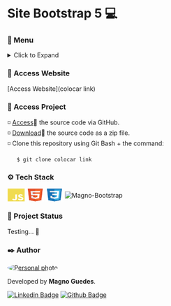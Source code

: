 # Site Bootstrap 5 💻

### 🎯 Menu

<details>
<summary>Click to Expand</summary>
◽ <a href="#accessWebsite">Access Website</a> <br>
◽ <a href="#access-project">Access Project</a> <br>
◽ <a href="#techstack">Tech Stack</a> <br>
◽ <a href="#status">Project Status</a> <br>
◽ <a href="#author">Author</a> <br>
</details>

<h3 id="#accessWebsite">🚀 Access Website</h3>

[Access Website](colocar link)

<h3 id="access-project">📁 Access Project</h3>

◽ <a href="https://github.com/moguedes/memory-game/tree/main">Access</a>🔗 the source code via GitHub. <br>
◽ <a href="https://github.com/moguedes/memory-game/archive/refs/heads/main.zip">Download</a>🔗 the source code as a zip file.<br>
◽ Clone this repository using Git Bash + the command:

       $ git clone colocar link

<h3 id="techstack">⚙️ Tech Stack</h3>

<div style="display: inline_block">
  <img align="center" alt="Magno-JS" height="30" width="40" src="https://raw.githubusercontent.com/devicons/devicon/master/icons/javascript/javascript-plain.svg">
  <img align="center" alt="Magno-HTML" height="30" width="40" src="https://raw.githubusercontent.com/devicons/devicon/master/icons/html5/html5-original.svg">
  <img align="center" alt="Magno-CSS" height="30" width="40" src="https://raw.githubusercontent.com/devicons/devicon/master/icons/css3/css3-original.svg">
  <img align="center" alt="Magno-Bootstrap" height="30" width="40" src="https://raw.githubusercontent.com/jmnote/z-icons/bd73f8f803467f185ffd94f4fc7c24ce931eb926/svg/bootstrap.svg">
</div>

<h3 id="status">📌 Project Status</h3>

Testing... 🚧

<h3 id="author">✒️ Author</h3>

<a href="https://github.com/moguedes"> <img style="border-radius: 50%;" src="https://avatars.githubusercontent.com/u/90535255?s=400&u=47357d0d50166ffbbf44c5db3990d24542f06577&v=4" width="100px;" alt="Personal photo"/> </a>

Developed by **Magno Guedes**.

[![Linkedin Badge](https://img.shields.io/badge/LinkedIn-0077B5?style=for-the-badge&logo=linkedin&logoColor=white)](https://www.linkedin.com/in/magno-ot%C3%A1vio-guedes-253832236/) [![Github Badge](https://img.shields.io/badge/GitHub-100000?style=for-the-badge&logo=github&logoColor=white)](https://github.com/moguedes)
